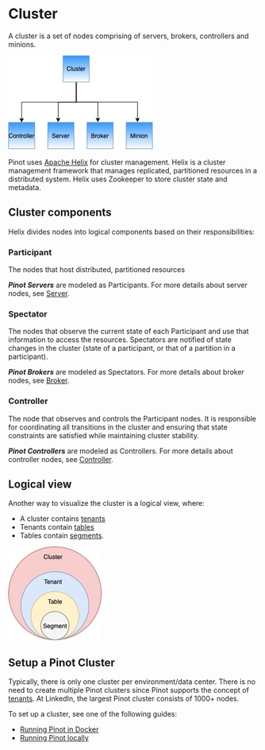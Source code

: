 # Cluster

A cluster is a set of nodes comprising of servers, brokers, controllers and minions.

![Pinot cluster components](../../.gitbook/assets/components.jpg)

Pinot uses [Apache Helix](http://helix.apache.org) for cluster management. Helix is a cluster management framework that manages replicated, partitioned resources in a distributed system. Helix uses Zookeeper to store cluster state and metadata.

## Cluster components

Helix divides nodes into logical components based on their responsibilities:

### Participant

The nodes that host distributed, partitioned resources

_**Pinot Servers**_ are modeled as Participants. For more details about server nodes, see [Server](server.md).

### Spectator

The nodes that observe the current state of each Participant and use that information to access the resources. Spectators are notified of state changes in the cluster (state of a participant, or that of a partition in a participant).

_**Pinot Brokers**_ are modeled as Spectators. For more details about broker nodes, see [Broker](broker.md).

### Controller

The node that observes and controls the Participant nodes. It is responsible for coordinating all transitions in the cluster and ensuring that state constraints are satisfied while maintaining cluster stability.

_**Pinot Controllers**_ are modeled as Controllers. For more details about controller nodes, see [Controller](controller.md).

## Logical view

Another way to visualize the cluster is a logical view, where:

* A cluster contains [tenants](tenant.md)
* Tenants contain [tables](table.md)
* Tables contain [segments](segment.md).

![](../../.gitbook/assets/ClusterLogical.jpg)

## Setup a Pinot Cluster

Typically, there is only one cluster per environment/data center. There is no need to create multiple Pinot clusters since Pinot supports the concept of [tenants](tenant.md). At LinkedIn, the largest Pinot cluster consists of 1000+ nodes.

To set up a cluster, see one of the following guides:

* [Running Pinot in Docker](../getting-started/running-pinot-in-docker.md)
* [Running Pinot locally](../getting-started/running-pinot-locally.md)
